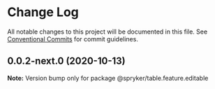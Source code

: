# Change Log

All notable changes to this project will be documented in this file.
See [Conventional Commits](https://conventionalcommits.org) for commit guidelines.

## 0.0.2-next.0 (2020-10-13)

**Note:** Version bump only for package @spryker/table.feature.editable

